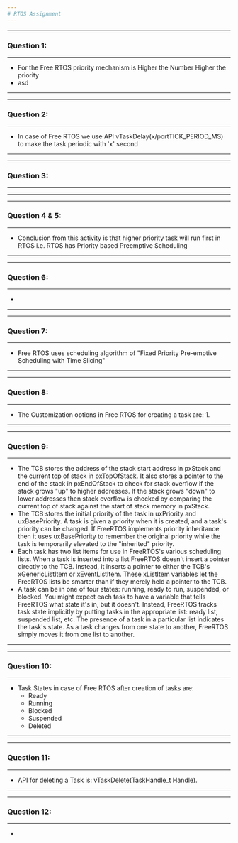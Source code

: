 ```yaml
---
# RTOS Assignment
---
```

---
### Question 1:
---
* For the Free RTOS priority mechanism is Higher the Number Higher the priority
* asd
---
---
### Question 2:
---
* In case of Free RTOS we use API vTaskDelay(x/portTICK_PERIOD_MS) to make the task periodic with 'x' second
---
---
### Question 3:
---

---
---
### Question 4 & 5:
---
* Conclusion from this activity is that higher priority task will run first in RTOS i.e. RTOS has Priority based Preemptive Scheduling 
---
---
### Question 6:
---
* 
---
---
### Question 7:
---
* Free RTOS uses scheduling algorithm of "Fixed Priority Pre-emptive Scheduling with Time Slicing"
---
---
### Question 8:
---
* The Customization options in Free RTOS for creating a task are:
    1. 

---
---
### Question 9:
---
* The TCB stores the address of the stack start address in pxStack and the current top of stack in pxTopOfStack. It also stores a pointer to the end of the stack in pxEndOfStack to check for stack overflow if the stack grows "up" to higher addresses. If the stack grows "down" to lower addresses then stack overflow is checked by comparing the current top of stack against the start of stack memory in pxStack.
* The TCB stores the initial priority of the task in uxPriority and uxBasePriority. A task is given a priority when it is created, and a task's priority can be changed. If FreeRTOS implements priority inheritance then it uses uxBasePriority to remember the original priority while the task is temporarily elevated to the "inherited" priority.
* Each task has two list items for use in FreeRTOS's various scheduling lists. When a task is inserted into a list FreeRTOS doesn't insert a pointer directly to the TCB. Instead, it inserts a pointer to either the TCB's xGenericListItem or xEventListItem. These xListItem variables let the FreeRTOS lists be smarter than if they merely held a pointer to the TCB.
* A task can be in one of four states: running, ready to run, suspended, or blocked. You might expect each task to have a variable that tells FreeRTOS what state it's in, but it doesn't. Instead, FreeRTOS tracks task state implicitly by putting tasks in the appropriate list: ready list, suspended list, etc. The presence of a task in a particular list indicates the task's state. As a task changes from one state to another, FreeRTOS simply moves it from one list to another.
---
---
### Question 10:
---
* Task States in case of Free RTOS after creation of tasks are:
    * Ready
    * Running
    * Blocked
    * Suspended
    * Deleted
---
---
### Question 11:
---
* API for deleting a Task is: vTaskDelete(TaskHandle_t Handle).
---
---
### Question 12:
---
* 
